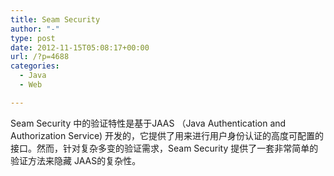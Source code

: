 ```yaml
---
title: Seam Security
author: "-"
type: post
date: 2012-11-15T05:08:17+00:00
url: /?p=4688
categories:
  - Java
  - Web

---
```

Seam Security 中的验证特性是基于JAAS （Java Authentication and Authorization Service) 开发的，它提供了用来进行用户身份认证的高度可配置的接口。然而，针对复杂多变的验证需求，Seam Security 提供了一套非常简单的验证方法来隐藏 JAAS的复杂性。